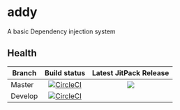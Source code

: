 # addy
A basic Dependency injection system

## Health
| Branch       | Build status  | Latest JitPack Release |
| ------------ |:-------------:|:----------------------:|
| Master       | [![CircleCI](https://circleci.com/gh/andersfylling/secret-project/tree/master.svg?style=svg)](https://circleci.com/gh/andersfylling/secret-project/tree/master)    | [![](https://jitpack.io/v/andersfylling/addy.svg)](https://jitpack.io/#andersfylling/addy) |
| Develop      | [![CircleCI](https://circleci.com/gh/andersfylling/secret-project/tree/develop.svg?style=svg)](https://circleci.com/gh/andersfylling/secret-project/tree/develop)   | | 
